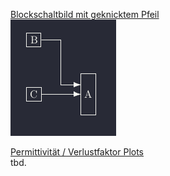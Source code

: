 [Blockschaltbild mit geknicktem Pfeil](knick)  
![Knick](knick/knick.PNG)

[Permittivität / Verlustfaktor Plots](perm-verl-plots)  
tbd.
